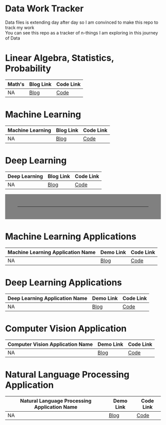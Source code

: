 # Data Work Tracker
Data files is extending day after day so I am convinced to make this repo to track my work <br>
You can see this repo as a tracker of n-things I am exploring in this journey of Data


# Linear Algebra, Statistics, Probability

| Math's                                                                | Blog Link                                                                                                               | Code Link                                                                          |
|--------------------------------------------------------------------------------|------------------------------------------------------------------------------------------------------------------------|-----------------------------------------------------------------------------------|
| NA                                            | [Blog]()                                | [Code](link)   |



# Machine Learning 

| Machine Learning                                                                 | Blog Link                                                                                                               | Code Link                                                                          |
|--------------------------------------------------------------------------------|------------------------------------------------------------------------------------------------------------------------|-----------------------------------------------------------------------------------|
| NA                             | [Blog]()              | [Code](link) |


# Deep Learning

| Deep Learning                                                                | Blog Link                                                                                                               | Code Link                                                                          |
|--------------------------------------------------------------------------------|------------------------------------------------------------------------------------------------------------------------|-----------------------------------------------------------------------------------|
| NA                                           | [Blog]()                                | [Code](link)   |

<hr style="border:40px solid gray"> </hr>


# Machine Learning Applications

| Machine Learning Application Name                                                                  | Demo Link                                                                                                              | Code Link                                                                          |
|--------------------------------------------------------------------------------|------------------------------------------------------------------------------------------------------------------------|-----------------------------------------------------------------------------------|
| NA                                            | [Blog]()                                | [Code](link)   |


# Deep Learning Applications

| Deep Learning Application Name                                                                 | Demo Link                                                                                                               | Code Link                                                                          |
|--------------------------------------------------------------------------------|------------------------------------------------------------------------------------------------------------------------|-----------------------------------------------------------------------------------|
| NA                                           | [Blog]()                                | [Code](link)   |

# Computer Vision Application

| Computer Vision Application Name                                                                 | Demo Link                                                                                                               | Code Link                                                                          |
|--------------------------------------------------------------------------------|------------------------------------------------------------------------------------------------------------------------|-----------------------------------------------------------------------------------|
| NA                                           | [Blog]()                                | [Code](link)   |


# Natural Language Processing Application

| Natural Language Processing Application Name                                                                 | Demo Link                                                                                                               | Code Link                                                                          |
|--------------------------------------------------------------------------------|------------------------------------------------------------------------------------------------------------------------|-----------------------------------------------------------------------------------|
| NA                                           | [Blog]()                                | [Code](link)   |

